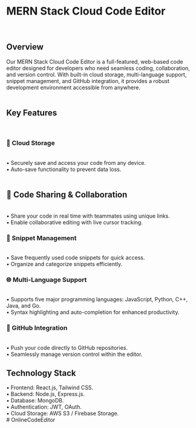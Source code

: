 <h1>MERN Stack Cloud Code Editor</h1><br>
<h2>Overview</h2>
Our MERN Stack Cloud Code Editor is a full-featured, web-based code editor designed for developers who need seamless coding, collaboration, and version control. With built-in cloud storage, multi-language support, snippet management, and GitHub integration, it provides a robust development environment accessible from anywhere.
<br><br>

<h2>Key Features</h2><br>
<h3>🚀 Cloud Storage</h3><br>
• Securely save and access your code from any device.<br>
• Auto-save functionality to prevent data loss.<br>
<br>
<h2>🔗 Code Sharing & Collaboration</h2><br>
• Share your code in real time with teammates using unique links.<br>
• Enable collaborative editing with live cursor tracking.<br>

<h3>📝 Snippet Management</h3><br>
• Save frequently used code snippets for quick access.<br>
• Organize and categorize snippets efficiently.<br>

<h3>🌐 Multi-Language Support</h3><br>
• Supports five major programming languages: JavaScript, Python, C++, Java, and Go.<br>
• Syntax highlighting and auto-completion for enhanced productivity.<br>

<h3>🔄 GitHub Integration</h3><br>
• Push your code directly to GitHub repositories.<br>
• Seamlessly manage version control within the editor.<br>

<h2>Technology Stack</h2>

• Frontend: React.js, Tailwind CSS.<br>
• Backend: Node.js, Express.js.<br>
• Database: MongoDB.<br>
• Authentication: JWT, OAuth.<br>
• Cloud Storage: AWS S3 / Firebase Storage.<br># OnlineCodeEditor
